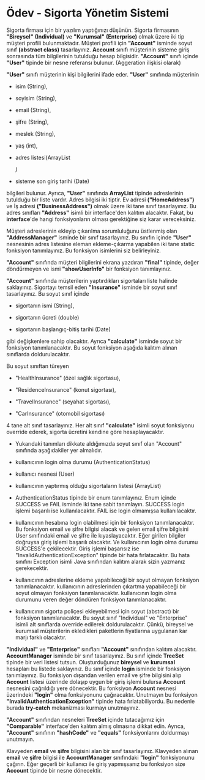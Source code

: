 # Ödev - Sigorta Yönetim Sistemi

Sigorta firması için bir yazılım yaptığınızı düşünün. 
Sigorta firmasının **"Bireysel"** **(Individual)** ve **"Kurumsal"** **(Enterprise)** olmak üzere iki tip müşteri profili bulunmaktadır. 
Müşteri profili için **"Account"** isminde soyut sınıf **(abstract class)** tasarlayınız. 
**Account** sınıfı müşterinin sisteme giriş sonrasında tüm bilgilerinin tutulduğu hesap bilgisidir. 
**"Account"** sınıfı içinde **"User"** tipinde bir nesne referansı bulunur. (Aggeration ilişkisi olarak)

**"User"** sınıfı müşterinin kişi bilgilerini ifade eder. **"User"** sınıfında müşterinin

- isim (String),

- soyisim (String),

- email (String),

- şifre (String),

- meslek (String),

- yaş (int),

- adres listesi(ArrayList<Address>)

- sisteme son giriş tarihi (Date)

bilgileri bulunur. Ayrıca, **"User"** sınıfında **ArrayList** tipinde adreslerinin tutulduğu bir liste vardır.
Adres bilgisi iki tiptir. Ev adresi **("HomeAddress")** ve İş adresi **("BusinessAddress")** olmak üzere iki tane sınıf tasarlayınız.
Bu adres sınıfları **"Address"** isimli bir interface'den kalıtım alacaktır. 
Fakat, bu **interface**'de hangi fonksiyonların olması gerektiğine siz karar vereceksiniz.

Müşteri adreslerinin ekleyip çıkarılma sorumluluğunu üstlenmiş olan **"AddressManager"** isminde bir sınıf tasarlayınız. 
Bu sınıfın içinde **"User"** nesnesinin adres listesine eleman ekleme-çıkarma yapabilen iki tane static fonksiyon tanımlayınız.
Bu fonksiyon isimlerini siz belirleyiniz.

**"Account"** sınıfında müşteri bilgilerini ekrana yazdıran **"final"** tipinde, değer döndürmeyen ve ismi **"showUserInfo"** bir fonksiyon tanımlayınız.

**"Account"** sınıfında müşterilerin yaptırdıkları sigortaları liste halinde saklayınız.
Sigortayı temsil eden **"Insurance"** isminde bir soyut sınıf tasarlayınız. 
Bu soyut sınıf içinde

- sigortanın ismi (String),

- sigortanın ücreti (double)

- sigortanın başlangıç-bitiş tarihi (Date)

gibi değişkenlere sahip olacaktır. 
Ayrıca **"calculate"** isminde soyut bir fonksiyon tanımlanacaktır. 
Bu soyut fonksiyon aşağıda kalıtım alınan sınıflarda doldurulacaktır.

Bu soyut sınıftan türeyen


- "HealthInsurance" (özel sağlık sigortasu),

- "ResidenceInsurance" (konut sigortası),

- "TravelInsurance" (seyahat sigortası),

- "CarInsurance" (otomobil sigortası)

4 tane alt sınıf tasarlayınız. 
Her alt sınıf **"calculate"** isimli soyut fonksiyonu override ederek, sigorta ücretini kendine göre hesaplayacaktır.

- Yukarıdaki tanımları dikkate aldığımızda soyut sınıf olan "Account" sınıfında aşağıdakiler yer almalıdır.

- kullanıcının login olma durumu (AuthenticationStatus)

- kullanıcı nesnesi (User)

- kullanıcının yaptırmış olduğu sigortaların listesi (ArrayList)

- AuthenticationStatus tipinde bir enum tanımlayınız. Enum içinde SUCCESS ve FAIL isminde iki tane sabit tanımlayın. SUCCESS login işlemi başarılı ise kullanılacaktır. FAIL ise login olmamışsa kullanılacaktır.

- kullanıcının hesabına login olabilmesi için bir fonksiyon tanımlanacaktır. Bu fonksiyon email ve şifre bilgisi alacak ve gelen email şifre bilgisini User sınıfındaki email ve şifre ile kıyaslayacaktır. Eğer girilen bilgiler doğruysa giriş işlemi başarılı olacaktır. Ve kullanıcının login olma durumu SUCCESS'e çekilecektir. Giriş işlemi başarısız ise "InvalidAuthenticationException" tipinde bir hata fırlatacaktır. Bu hata sınıfını Exception isimli Java sınıfından kalıtım alarak sizin yazmanız gerekecektir.

- kullanıcının adreslerine ekleme yapabileceği bir soyut olmayan fonksiyon tanımlanacaktır. kullanıcının adreslerinden çıkartma yapabileceği bir soyut olmayan fonksiyon tanımlanacaktır. kullanıcının login olma durumunu veren değer döndüren fonksiyon tanımlanacaktır.

- kullanıcının sigorta poliçesi ekleyebilmesi için soyut (abstract) bir fonksiyon tanımlanacaktır. Bu soyut sınıf "Individual" ve "Enterprise" isimli alt sınıflarda override edilerek doldurulacaktır. Çünkü, bireysel ve kurumsal müşterilerin ekledikleri paketlerin fiyatlarına uygulanan kar marjı farklı olacaktır.


**"Individual"** ve **"Enterprise"** sınıfları **"Account"** sınıfından kalıtım alacaktır.
**AccountManager** isminde bir sınıf tasarlayınız. 
Bu sınıf içinde **TreeSet** tipinde bir veri listesi tutsun. 
Oluşturduğunuz **bireysel** ve **kurumsal** hesapları bu listede saklayınız. 
Bu sınıf içinde **login** isminde bir fonksiyon tanımlayınız. 
Bu fonksiyon dışarıdan verilen email ve şifre bilgisini alıp **Account** listesi üzerinde dolaşıp uygun bir giriş işlemi bulursa **Account** nesnesini çağrıldığı yere dönecektir.
Bu fonksiyon **Account** nesnesi üzerindeki **"login"** olma fonksiyonunu çağıracaktır. 
Unutmayın bu fonksiyon **"InvalidAuthenticationException"** tipinde hata fırlatabiliyordu. 
Bu nedenle burada **try-catch** mekanizması kurmayı unutmayınız.

**"Account"** sınıfından nesneleri **TreeSet** içinde tutacağımız için **"Comparable"** interface'den kalıtım almış olmasına dikkat edin.
Ayrıca, **"Account"** sınıfının **"hashCode"** ve **"equals"** fonksiyonlarını doldurmayı unutmayın.

Klavyeden **email** ve **şifre** bilgisini alan bir sınıf tasarlayınız.
Klavyeden alınan **email** ve **şifre** bilgisi ile **AccountManager** sınıfındaki **"login"** fonksiyonunu çağırın.
Eğer geçerli bir kullanıcı ile giriş yapmışsanız bu fonksiyon size **Account** tipinde bir nesne dönecektir.
